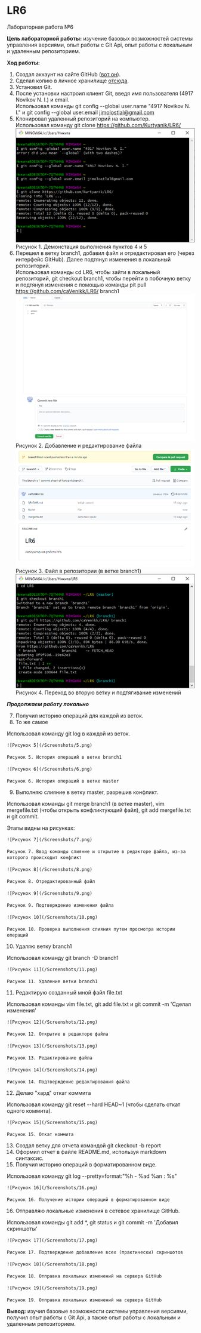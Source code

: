 # LR6
Лабораторная работа №6

**Цель лабораторной работы:** изучение базовых возможностей системы
управления версиями, опыт работы с Git Api, опыт работы с локальным и
удаленным репозиторием. 

**Ход работы:**
1. Создал аккаунт на сайте GitHub ([вот он](https://github.com/caVenikk)).
2. Сделал копию в личное хранилище [отсюда](https://github.com/Kurtyanik/LR6/).
3. Установил Git.
4. После установки настроил клиент Git, введя имя пользователя (4917 Novikov N. I.) и email.<br>
Использовал команды git config --global user.name "4917 Novikov N. I." и git config --global user.email jimolostlal@gmail.com<br>
5. Клонировал удаленный репозиторий на компьютер.<br>
Использовал команду git clone https://github.com/Kurtyanik/LR6/<br>
	![Рисунок 1](/Screenshots/1.png)<br>
	Рисунок 1. Демонстация выполнения пунктов 4 и 5
6. Перешел в ветку branch1, добавил файл и отредактировал его (через интерфейс GitHub). Далее подтянул изменения в локальный репозиторий.<br>
Использовал команды cd LR6, чтобы зайти в локальный репозиторий, git checkout branch1, чтобы перейти в побочную ветку и подтянул изменения с помощью команды pit pull https://github.com/caVenikk/LR6/ branch1<br>
	![Рисунок 2](/Screenshots/2.png)<br>
	Рисунок 2. Добавление и редактирование файла<br>
	![Рисунок 3](/Screenshots/3.png)<br>
	Рисунок 3. Файл в репозитории (в ветке branch1)<br>
	![Рисунок 4](/Screenshots/4.png)<br>
	Рисунок 4. Переход во вторую ветку и подтягивание изменений<br>

***Продолжаем работу локально***

7. Получил историю операций для каждой из веток.
8. То же самое

Использовал команду git log в каждой из веток.

	![Рисунок 5](/Screenshots/5.png)

	Рисунок 5. История операций в ветке branch1

	![Рисунок 6](/Screenshots/6.png)

	Рисунок 6. История операций в ветке master

9. Выполняю слияние в ветку master, разрешив конфликт.

Использовал команды git merge branch1 (в ветке master), vim mergefile.txt (чтобы открыть конфликтующий файл), git add mergefile.txt и git commit.

Этапы видны на рисунках:

	![Рисунок 7](/Screenshots/7.png)

	Рисунок 7. Ввод команды слияние и открытие в редакторе файла, из-за которого происходит конфликт

	![Рисунок 8](/Screenshots/8.png)

	Рисунок 8. Отредактированный файл

	![Рисунок 9](/Screenshots/9.png)

	Рисунок 9. Подтверждение изменения файла

	![Рисунок 10](/Screenshots/10.png)

	Рисунок 10. Проверка выполнения слияния путем просмотра истории операций

10. Удаляю ветку branch1

Использовал команду git branch -D branch1

	![Рисунок 11](/Screenshots/11.png)

	Рисунок 11. Удаление ветки branch1

11. Редактирую созданный мной файл file.txt

Использовал команды vim file.txt, git add file.txt и git commit -m 'Сделал изменения'

	![Рисунок 12](/Screenshots/12.png)

	Рисунок 12. Открытие в редакторе файла

	![Рисунок 13](/Screenshots/13.png)

	Рисунок 13. Редактирование файла

	![Рисунок 14](/Screenshots/14.png)

	Рисунок 14. Подтверждение редактирования файла

12. Делаю "хард" откат коммита

Использовал команду git reset --hard HEAD~1 (чтобы сделать откат одного коммита).

	![Рисунок 15](/Screenshots/15.png)

	Рисунок 15. Откат коммита

13. Создал ветку для отчета командой git ckeckout -b report
14. Оформил отчет в файле README.md, используя markdown синтаксис.
15. Получил историю операций в форматированном виде.

Использовал команду git log --pretty=format:"%h - %ad %an : %s"

	![Рисунок 16](/Screenshots/16.png)

	Рисунок 16. Получение истории операций в форматированном виде

16. Отправляю локальные изменения в сетевое хранилище GitHub.

Использовал команды git add \*, git status и git commit -m 'Добавил скриншоты' 

	![Рисунок 17](/Screenshots/17.png)

	Рисунок 17. Подтверждение добавление всех (практически) скриншотов

	![Рисунок 18](/Screenshots/18.png)

	Рисунок 18. Отправка локальных изменений на сервера GitHub

	![Рисунок 19](/Screenshots/19.png)

	Рисунок 19. Отправка локальных изменений на сервера GitHub

**Вывод:** изучил базовые возможности системы управления версиями, получил опыт работы с Git Api, а также опыт работы с локальным и удаленным репозиторием.

